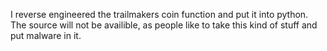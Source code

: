 I reverse engineered the trailmakers coin function and put it into python.
The source will not be availible, as people like to take this kind of stuff and put malware in it.
